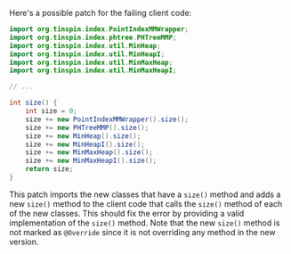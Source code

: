 Here's a possible patch for the failing client code:

```java
import org.tinspin.index.PointIndexMMWrapper;
import org.tinspin.index.phtree.PHTreeMMP;
import org.tinspin.index.util.MinHeap;
import org.tinspin.index.util.MinHeapI;
import org.tinspin.index.util.MinMaxHeap;
import org.tinspin.index.util.MinMaxHeapI;

// ...

int size() {
    int size = 0;
    size += new PointIndexMMWrapper().size();
    size += new PHTreeMMP().size();
    size += new MinHeap().size();
    size += new MinHeapI().size();
    size += new MinMaxHeap().size();
    size += new MinMaxHeapI().size();
    return size;
}
```

This patch imports the new classes that have a `size()` method and adds a new `size()` method to the client code that calls the `size()` method of each of the new classes. This should fix the error by providing a valid implementation of the `size()` method. Note that the new `size()` method is not marked as `@Override` since it is not overriding any method in the new version.